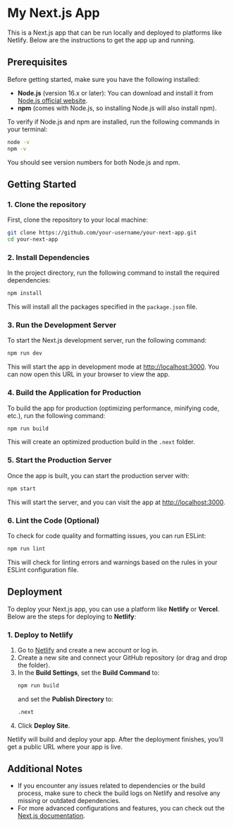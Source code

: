
# My Next.js App

This is a Next.js app that can be run locally and deployed to platforms like Netlify. Below are the instructions to get the app up and running.

## Prerequisites

Before getting started, make sure you have the following installed:

- **Node.js** (version 16.x or later): You can download and install it from [Node.js official website](https://nodejs.org/).
- **npm** (comes with Node.js, so installing Node.js will also install npm).

To verify if Node.js and npm are installed, run the following commands in your terminal:

```bash
node -v
npm -v
```

You should see version numbers for both Node.js and npm.

## Getting Started

### 1. Clone the repository

First, clone the repository to your local machine:

```bash
git clone https://github.com/your-username/your-next-app.git
cd your-next-app
```

### 2. Install Dependencies

In the project directory, run the following command to install the required dependencies:

```bash
npm install
```

This will install all the packages specified in the `package.json` file.

### 3. Run the Development Server

To start the Next.js development server, run the following command:

```bash
npm run dev
```

This will start the app in development mode at [http://localhost:3000](http://localhost:3000). You can now open this URL in your browser to view the app.

### 4. Build the Application for Production

To build the app for production (optimizing performance, minifying code, etc.), run the following command:

```bash
npm run build
```

This will create an optimized production build in the `.next` folder.

### 5. Start the Production Server

Once the app is built, you can start the production server with:

```bash
npm start
```

This will start the server, and you can visit the app at [http://localhost:3000](http://localhost:3000).

### 6. Lint the Code (Optional)

To check for code quality and formatting issues, you can run ESLint:

```bash
npm run lint
```

This will check for linting errors and warnings based on the rules in your ESLint configuration file.

## Deployment

To deploy your Next.js app, you can use a platform like **Netlify** or **Vercel**. Below are the steps for deploying to **Netlify**:

### 1. Deploy to Netlify

1. Go to [Netlify](https://www.netlify.com/) and create a new account or log in.
2. Create a new site and connect your GitHub repository (or drag and drop the folder).
3. In the **Build Settings**, set the **Build Command** to:
   ```bash
   npm run build
   ```
   and set the **Publish Directory** to:
   ```bash
   .next
   ```
4. Click **Deploy Site**.

Netlify will build and deploy your app. After the deployment finishes, you’ll get a public URL where your app is live.

## Additional Notes

- If you encounter any issues related to dependencies or the build process, make sure to check the build logs on Netlify and resolve any missing or outdated dependencies.
- For more advanced configurations and features, you can check out the [Next.js documentation](https://nextjs.org/docs).
